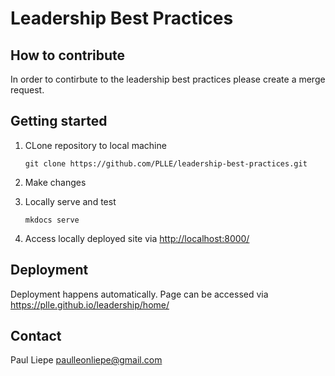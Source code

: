 # Leadership Best Practices

## How to contribute

In order to contirbute to the leadership best practices please create a merge request.

## Getting started

1. CLone repository to local machine

    ```console
    git clone https://github.com/PLLE/leadership-best-practices.git
    ```

2. Make changes
3. Locally serve and test

    ```console
    mkdocs serve
    ```

4. Access locally deployed site via <http://localhost:8000/>

## Deployment

Deployment happens automatically. 
Page can be accessed via <https://plle.github.io/leadership/home/>

## Contact

Paul Liepe <paulleonliepe@gmail.com>
